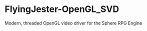 FlyingJester-OpenGL_SVD
=======================

Modern, threaded OpenGL video driver for the Sphere RPG Engine
